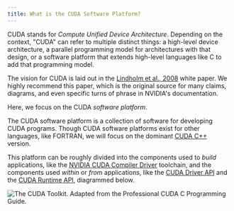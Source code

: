```yaml
---
title: What is the CUDA Software Platform?
---
```


CUDA stands for _Compute Unified Device Architecture_. Depending on the context,
"CUDA" can refer to multiple distinct things: a high-level device architecture,
a parallel programming model for architectures with that design, or a software
platform that extends high-level languages like C to add that programming model.

The vision for CUDA is laid out in the
[Lindholm et al., 2008](https://www.cs.cmu.edu/afs/cs/academic/class/15869-f11/www/readings/lindholm08_tesla.pdf)
white paper. We highly recommend this paper, which is the original source for
many claims, diagrams, and even specific turns of phrase in NVIDIA's
documentation.

Here, we focus on the CUDA _software platform_.

The CUDA software platform is a collection of software for developing CUDA
programs. Though CUDA software platforms exist for other languages, like
FORTRAN, we will focus on the dominant
[CUDA C++](/host-software/cuda-c) version.

This platform can be roughly divided into the components used to _build_
applications, like the
[NVIDIA CUDA Compiler Driver](/host-software/nvcc) toolchain, and
the components used _within_ or _from_ applications, like the
[CUDA Driver API](/host-software/cuda-driver-api) and the
[CUDA Runtime API](/host-software/cuda-runtime-api), diagrammed
below.

![The CUDA Toolkit. Adapted from the *Professional CUDA C Programming Guide*.](https://modal-cdn.com/gpu-glossary/terminal-cuda-toolkit.svg)
